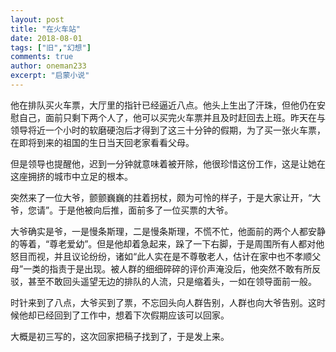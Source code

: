 ```yaml
---
layout: post
title: "在火车站"
date: 2018-08-01
tags: ["旧","幻想"]
comments: true
author: oneman233
excerpt: "启蒙小说"
---
```


他在排队买火车票，大厅里的指针已经逼近八点。他头上生出了汗珠，但他仍在安慰自己，面前只剩下两个人了，他可以买完火车票并且及时赶回去上班。昨天在与领导将近一个小时的软磨硬泡后才得到了这三十分钟的假期，为了买一张火车票，在即将到来的祖国的生日当天回老家看看父母。

但是领导也提醒他，迟到一分钟就意味着被开除，他很珍惜这份工作，这是让她在这座拥挤的城市中立足的根本。

突然来了一位大爷，颤颤巍巍的拄着拐杖，颇为可怜的样子，于是大家让开，“大爷，您请”。于是他被向后推，面前多了一位买票的大爷。

大爷确实是爷，一是慢条斯理，二是慢条斯理，不慌不忙，他面前的两个人都安静的等着，“尊老爱幼”。但是他却着急起来，跺了一下右脚，于是周围所有人都对他怒目而视，并且议论纷纷，诸如“此人实在是不尊敬老人，估计在家中也不孝顺父母”一类的指责于是出现。被人群的细细碎碎的评价声淹没后，他突然不敢有所反驳，甚至不敢回头遥望无边的排队的人流，只是缩着头，一如在领导面前一般。

时针来到了八点，大爷买到了票，不忘回头向人群告别，人群也向大爷告别。这时候他却已经回到了工作中，想着下次假期应该可以回家。

大概是初三写的，这次回家把稿子找到了，于是发上来。